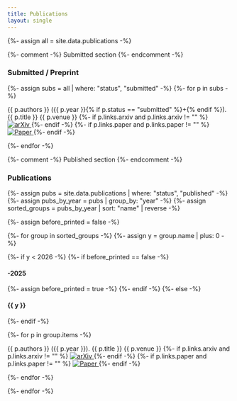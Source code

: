```yaml
---
title: Publications
layout: single
---
```


<!-- <p><em>*: equally contributing co-first authors</em></p> -->

{%- assign all = site.data.publications -%}


{%- comment -%} Submitted section {%- endcomment -%}

<h3 class="pub-section">Submitted / Preprint</h3>
{%- assign subs = all | where: "status", "submitted" -%}
{%- for p in subs -%}
<p class="pub-item">
  {{ p.authors }} ({{ p.year }}{% if p.status == "submitted" %}+{% endif %}). 
  <span class="pub-title">{{ p.title }}</span>
  {{ p.venue }}
  <!-- {%- if p.links.arxiv and p.links.arxiv != "" %} [<a href="{{ p.links.arxiv }}">arXiv</a>]{% endif -%}
  {%- if p.links.paper and p.links.paper != "" %} [<a href="{{ p.links.paper }}">paper</a>]{% endif -%} -->
  {%- if p.links.arxiv and p.links.arxiv != "" %}
    <a href="{{ p.links.arxiv }}" target="_blank" class="pub-link">
      <img src="{{ '/assets/icons/arxiv.svg' | relative_url }}" alt="arXiv" class="pub-icon">
    </a>
  {%- endif -%}
  {%- if p.links.paper and p.links.paper != "" %}
    <a href="{{ p.links.paper }}" target="_blank" class="pub-link">
      <img src="{{ '/assets/icons/paper3.svg' | relative_url }}" alt="Paper" class="pub-icon">
    </a>
  {%- endif -%}
  </p>
{%- endfor -%}


{%- comment -%} Published section {%- endcomment -%}

<h3 class="pub-section">Publications</h3>

<!-- {%- assign pubs = all | where: "status", "published" -%}
{%- for p in pubs -%}
<p class="pub-item">
  {{ p.authors }} ({{ p.year }}). 
  <span class="pub-title">{{ p.title }}</span>
  {{ p.venue }}
  {%- if p.links.arxiv and p.links.arxiv != "" %} [<a href="{{ p.links.arxiv }}">arXiv</a>]{% endif -%}
  {%- if p.links.paper and p.links.paper != "" %} [<a href="{{ p.links.paper }}">paper</a>]{% endif -%}
</p>
{%- endfor -%} -->

{%- assign pubs = site.data.publications | where: "status", "published" -%}
{%- assign pubs_by_year = pubs | group_by: "year" -%}
{%- assign sorted_groups = pubs_by_year | sort: "name" | reverse -%}

{%- assign before_printed = false -%}

{%- for group in sorted_groups -%}
  {%- assign y = group.name | plus: 0 -%}

  {%- if y < 2026 -%}
    {%- if before_printed == false -%}
      <h4 class="pub-year">-2025</h4>
      {%- assign before_printed = true -%}
    {%- endif -%}
  {%- else -%}
    <h4 class="pub-year">{{ y }}</h4>
  {%- endif -%}

  {%- for p in group.items -%}
    <p class="pub-item">
      {{ p.authors }} ({{ p.year }}). 
      <span class="pub-title">{{ p.title }}</span>
      {{ p.venue }}
      <!-- {%- if p.links.arxiv and p.links.arxiv != "" %} [<a href="{{ p.links.arxiv }}">arXiv</a>]{% endif -%}
      {%- if p.links.paper and p.links.paper != "" %} [<a href="{{ p.links.paper }}">paper</a>]{% endif -%} -->
      {%- if p.links.arxiv and p.links.arxiv != "" %}
        <a href="{{ p.links.arxiv }}" target="_blank" class="pub-link">
          <img src="{{ '/assets/icons/arxiv.svg' | relative_url }}" alt="arXiv" class="pub-icon">
        </a>
      {%- endif -%}
      {%- if p.links.paper and p.links.paper != "" %}
        <a href="{{ p.links.paper }}" target="_blank" class="pub-link">
          <img src="{{ '/assets/icons/paper4.svg' | relative_url }}" alt="Paper" class="pub-icon">
        </a>
      {%- endif -%}
    </p>
  {%- endfor -%}

{%- endfor -%}
